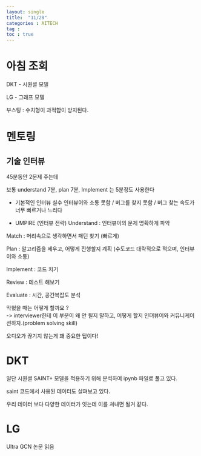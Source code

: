 ```yaml
---
layout: single
title:  "11/28"
categories : AITECH
tag : 
toc : true
---
```



# 아침 조회

DKT - 시퀀셜 모델

LG - 그래프 모델



부스팅 : 수치형이 과적합이 방지된다.


# 멘토링

## 기술 인터뷰

45분동안 2문제 주는데 

보통 understand 7분, plan 7분, Implement 는 5분정도 사용한다

- 기본적인 인터뷰 실수 
인터뷰어와 소통 못함 / 버그를 찾지 못함 / 버그 찾는 속도가 너무 빠르거나 느리다


- UMPIRE (인터뷰 전략)
Understand : 인터뷰이의 문제 명확하게 파악

Match : 머리속으로 생각하면서 패턴 찾기 (빠르게)

Plan : 알고리즘을 세우고, 어떻게 진행할지 계획 (수도코드 대략적으로 적으며, 인터뷰이와 소통)

Implement : 코드 치기

Review : 테스트 해보기

Evaluate : 시간, 공간복잡도 분석


막혔을 때는 어떻게 할까요 ?  
-> interviewer한테 이 부분이 왜 안 될지 말하고, 어떻게 할지 인텨뷰어와 커뮤니케이션하자.(problem solving skill)

오디오가 끊기지 않는게 꽤 중요한 팁이다!

# DKT

일단 시퀀셜 SAINT+ 모델을 적용하기 위해 분석하여 ipynb 파일로 풀고 있다.

saint 코드에서 사용된 데이터도 살펴보고 있다.

우리 데이터 보다 다양한 데이터가 잇는데 이를 쳐내면 될거 같다.

# LG 

Ultra GCN 논문 읽음